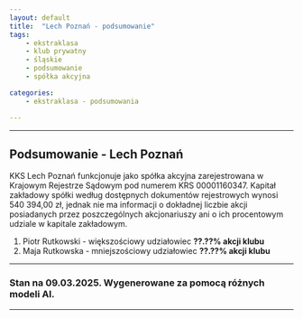 ```yaml
---
layout: default
title:  "Lech Poznań - podsumowanie"
tags: 
    - ekstraklasa
    - klub prywatny
    - śląskie
    - podsumowanie
    - spółka akcyjna

categories:
    - ekstraklasa - podsumowania

---
```


---

## Podsumowanie - Lech Poznań

KKS Lech Poznań funkcjonuje jako spółka akcyjna zarejestrowana w Krajowym Rejestrze Sądowym pod numerem KRS 00001160347. Kapitał zakładowy spółki według dostępnych dokumentów rejestrowych wynosi 540 394,00 zł, jednak nie ma informacji o dokładnej liczbie akcji posiadanych przez poszczególnych akcjonariuszy ani o ich procentowym udziale w kapitale zakładowym.

1. Piotr Rutkowski - większościowy udziałowiec **??.??% akcji klubu**
2. Maja Rutkowska - mniejszościowy udziałowiec **??.??% akcji klubu**

---

### Stan na 09.03.2025. Wygenerowane za pomocą różnych modeli AI.

---